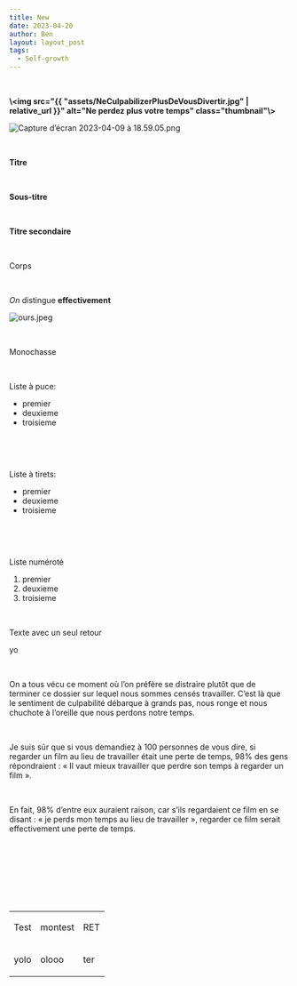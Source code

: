 ```yaml
---
title: New
date: 2023-04-20
author: Ben
layout: layout_post
tags:
  - Self-growth
---
```


<p class="p3"><br></p>
<p class="p4"><span class="s1"><b>\&lt;img src="{{ "assets/NeCulpabilizerPlusDeVousDivertir.jpg" | relative_url }}" alt="Ne perdez plus votre temps" class="thumbnail"\&gt;</b></span></p>
<p class="p5"><img src="file:///Capture%20d%E2%80%99e%CC%81cran%202023-04-09%20a%CC%80%2018.59.05.png" alt="Capture d’écran 2023-04-09 à 18.59.05.png"></p>
<p class="p6"><b></b><br></p>
<p class="p1"><b>Titre</b></p>
<p class="p3"><br></p>
<p class="p7"><b>Sous-titre</b></p>
<p class="p3"><br></p>
<p class="p8"><b>Titre secondaire</b></p>
<p class="p3"><br></p>
<p class="p8">Corps</p>
<p class="p3"><br></p>
<p class="p8"><i>On</i> <span class="s2">distingue</span> <b>effectivement</b><span class="Apple-converted-space"> </span></p>
<p class="p5"><img src="file:///ours.jpeg" alt="ours.jpeg"></p>
<p class="p3"><br></p>
<p class="p2">Monochasse</p>
<p class="p9"><br></p>
<p class="p8">Liste à puce:</p>
<ul class="ul1">
<li class="li8"><span class="s3"></span>premier</li>
<li class="li8"><span class="s3"></span>deuxieme</li>
<li class="li8"><span class="s3"></span>troisieme</li>
</ul>
<p class="p3"><br></p>
<p class="p3"><br></p>
<p class="p8">Liste à tirets:</p>
<ul class="ul2">
<li class="li8"><span class="s4"></span>premier</li>
<li class="li8"><span class="s4"></span>deuxieme</li>
<li class="li8"><span class="s4"></span>troisieme</li>
</ul>
<p class="p3"><br></p>
<p class="p3"><br></p>
<p class="p8">Liste numéroté</p>
<ol class="ol1">
<li class="li8">premier</li>
<li class="li8">deuxieme</li>
<li class="li8">troisieme</li>
</ol>
<p class="p3"><br></p>
<p class="p8">Texte avec un seul retour</p>
<p class="p8">yo</p>
<p class="p3"><br></p>
<p class="p8">On a tous vécu ce moment où l’on préfère se distraire plutôt que de terminer ce dossier sur lequel nous sommes censés travailler. C’est là que le sentiment de culpabilité débarque à grands pas, nous ronge et nous chuchote à l’oreille que nous perdons notre temps.</p>
<p class="p3"><br></p>
<p class="p8">Je suis sûr que si vous demandiez à 100 personnes de vous dire, si regarder un film au lieu de travailler était une perte de temps, 98% des gens répondraient : « Il vaut mieux travailler que perdre son temps à regarder un film ».</p>
<p class="p3"><br></p>
<p class="p8">En fait, 98% d’entre eux auraient raison, car s’ils regardaient ce film en se disant : « je perds mon temps au lieu de travailler », regarder ce film serait effectivement une perte de temps.</p>
<p class="p3"><br></p>
<p class="p3"><br></p>
<p class="p3"><br></p>
<p class="p3"><br></p>
<table cellspacing="0" cellpadding="0" class="t1">
<tbody>
<tr>
<td valign="top" class="td1">
<p class="p8">Test</p>
</td>
<td valign="top" class="td1">
<p class="p8">montest</p>
</td>
<td valign="top" class="td1">
<p class="p8">RET</p>
</td>
</tr>
<tr>
<td valign="top" class="td1">
<p class="p8">yolo</p>
</td>
<td valign="top" class="td1">
<p class="p8">olooo</p>
</td>
<td valign="top" class="td1">
<p class="p8">ter</p>
</td>
</tr>
</tbody>
</table>


